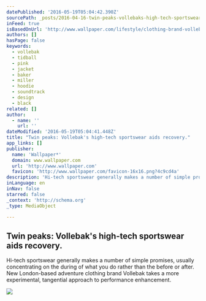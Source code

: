 ```yaml
---
datePublished: '2016-05-19T05:04:42.390Z'
sourcePath: _posts/2016-04-16-twin-peaks-vollebaks-high-tech-sportswear-aids-recovery-or.md
inFeed: true
isBasedOnUrl: 'http://www.wallpaper.com/lifestyle/clothing-brand-vollebak-introduces-two-high-tech-jackets-for-athletes-seeking-perfomance-enhancement'
authors: []
hasPage: false
keywords:
  - vollebak
  - tidball
  - pink
  - jacket
  - baker
  - miller
  - hoodie
  - soundtrack
  - design
  - black
related: []
author:
  - name: ''
    url: ''
dateModified: '2016-05-19T05:04:41.448Z'
title: "Twin peaks: Vollebak's high-tech sportswear aids recovery."
app_links: []
publisher:
  name: 'Wallpaper*'
  domain: www.wallpaper.com
  url: 'http://www.wallpaper.com'
  favicon: 'http://www.wallpaper.com/favicon-16x16.png?4c9cd4a'
description: 'Hi-tech sportswear generally makes a number of simple promises, usually concentrating on the during of what you do rather than the before or after. New London-based adventure clothing brand Vollebak takes a more experimental, tangential approach to performance enhancement.'
inLanguage: en
inNav: false
starred: false
_context: 'http://schema.org'
_type: MediaObject

---
```

<article style=""><h1>Twin peaks: Vollebak's high-tech sportswear aids recovery.</h1><p>Hi-tech sportswear generally makes a number of simple promises, usually concentrating on the during of what you do rather than the before or after. New London-based adventure clothing brand Vollebak takes a more experimental, tangential approach to performance enhancement.</p><img src="https://s3-us-west-2.amazonaws.com/the-grid-img/p/c17637c9681425629a927fa5a32fb7a6c749fce5.jpg" /></article>